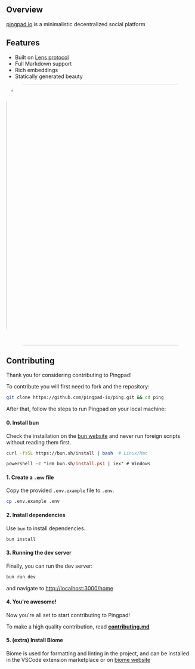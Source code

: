 ## Overview

[pingpad.io](https://pingpad.io) is a minimalistic decentralized social platform

## Features

- Built on [Lens protocol](https://lens.xyz)
- Full Markdown support
- Rich embeddings
- Statically generated beauty

<img height="auto" width="700" style="border-radius:50px" src="https://github.com/pingpad-io/ping/assets/72769566/7bc1765f-af80-4e55-b3da-85f134544045" />

## Contributing
Thank you for considering contributing to Pingpad!

To contribute you will first need to fork and the repository:
```sh
git clone https://github.com/pingpad-io/ping.git && cd ping
```

After that, follow the steps to run Pingpad on your local machine:

#### 0. Install bun 
Check the installation on the [bun website](https://bun.sh/) and never run foreign scripts without reading them first.

```sh
curl -fsSL https://bun.sh/install | bash  # Linux/Mac
```
```ps
powershell -c "irm bun.sh/install.ps1 | iex" # Windows
```


#### 1. Create a `.env` file

Copy the provided `.env.example` file to `.env`.

```sh
cp .env.example .env
```

#### 2. Install dependencies

Use `bun` to install dependencies.

```sh
bun install
```

#### 3. Running the dev server

Finally, you can run the dev server:

```sh
bun run dev
```

and navigate to [http://localhost:3000/home](http://localhost:3000/home)

#### 4. You're awesome!

Now you're all set to start contributing to Pingpad! 

To make a high quality contribution, read **[contributing.md](CONTRIBUTING.md)**

#### 5. (extra) Install Biome

  Biome is used for formatting and linting in the project, and can be installed in the VSCode extension marketplace or on [biome website](https://biomejs.dev/guides/getting-started/)

